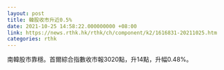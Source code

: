 ```yaml
---
layout: post
title: 韓股收市升近0.5%
date: 2021-10-25 14:58:22.000000000 +08:00
link: https://news.rthk.hk/rthk/ch/component/k2/1616831-20211025.htm
categories: rthk
---
```


南韓股市靠穩。首爾綜合指數收市報3020點，升14點，升幅0.48%。
